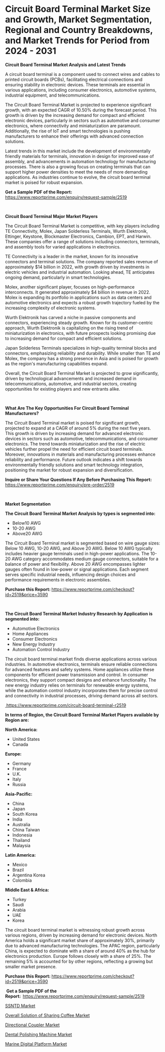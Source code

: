 <p><h1>Circuit Board Terminal Market Size and Growth, Market Segmentation, Regional and Country Breakdowns, and Market Trends for Period from 2024 -  2031</h1></p><p><strong>Circuit Board Terminal Market Analysis and Latest Trends</strong></p>
<p><p>A circuit board terminal is a component used to connect wires and cables to printed circuit boards (PCBs), facilitating electrical connections and ensuring stability in electronic devices. These terminals are essential in various applications, including consumer electronics, automotive systems, industrial equipment, and telecommunications.</p><p>The Circuit Board Terminal Market is projected to experience significant growth, with an expected CAGR of 10.50% during the forecast period. This growth is driven by the increasing demand for compact and efficient electronic devices, particularly in sectors such as automotive and consumer electronics, where connectivity and miniaturization are paramount. Additionally, the rise of IoT and smart technologies is pushing manufacturers to enhance their offerings with advanced connection solutions.</p><p>Latest trends in this market include the development of environmentally friendly materials for terminals, innovation in design for improved ease of assembly, and advancements in automation technology for manufacturing processes. There is also a growing focus on creating terminals that can support higher power densities to meet the needs of more demanding applications. As industries continue to evolve, the circuit board terminal market is poised for robust expansion.</p></p>
<p><strong>Get a Sample PDF of the Report:&nbsp;</strong> <a href="https://www.reportprime.com/enquiry/request-sample/2519?utm_campaign=28&utm_medium=2&utm_source=Github&utm_content=ia&utm_term=27112024&utm_id=circuit-board-terminal">https://www.reportprime.com/enquiry/request-sample/2519</a></p>
<p>&nbsp;</p>
<p><strong>Circuit Board Terminal Major Market Players</strong></p>
<p><p>The Circuit Board Terminal Market is competitive, with key players including TE Connectivity, Molex, Japan Solderless Terminals, Wurth Elektronik, Ettinger, Keystone, Blockmaster Electronics, Cambion, EPT, and Harwin. These companies offer a range of solutions including connectors, terminals, and assembly tools for varied applications in electronics.</p><p>TE Connectivity is a leader in the market, known for its innovative connectors and terminal solutions. The company reported sales revenue of approximately $14 billion in 2022, with growth driven by investments in electric vehicles and industrial automation. Looking ahead, TE anticipates ongoing demand, particularly in smart technologies.</p><p>Molex, another significant player, focuses on high-performance interconnects. It generated approximately $4 billion in revenue in 2022. Molex is expanding its portfolio in applications such as data centers and automotive electronics and expects a robust growth trajectory fueled by the increasing complexity of electronic systems.</p><p>Wurth Elektronik has carved a niche in passive components and connectors, experiencing steady growth. Known for its customer-centric approach, Wurth Elektronik is capitalizing on the rising trend of miniaturization in electronics, with future prospects looking promising due to increasing demand for compact and efficient solutions.</p><p>Japan Solderless Terminals specializes in high-quality terminal blocks and connectors, emphasizing reliability and durability. While smaller than TE and Molex, the company has a strong presence in Asia and is poised for growth as the region's manufacturing capabilities expand.</p><p>Overall, the Circuit Board Terminal Market is projected to grow significantly, driven by technological advancements and increased demand in telecommunications, automotive, and industrial sectors, creating opportunities for existing players and new entrants alike.</p></p>
<p>&nbsp;</p>
<p><strong>What Are The Key Opportunities For Circuit Board Terminal Manufacturers?</strong></p>
<p><p>The Circuit Board Terminal market is poised for significant growth, projected to expand at a CAGR of around 5% during the next five years. This growth is driven by increasing demand for advanced electronic devices in sectors such as automotive, telecommunications, and consumer electronics. The trend towards miniaturization and the rise of electric vehicles further propel the need for efficient circuit board terminals. Moreover, innovations in materials and manufacturing processes enhance reliability and performance. Future outlook indicates a shift towards environmentally friendly solutions and smart technology integration, positioning the market for robust expansion and diversification.</p></p>
<p><strong>Inquire or Share Your Questions If Any Before Purchasing This Report:</strong> <a href="https://www.reportprime.com/enquiry/pre-order/2519?utm_campaign=28&utm_medium=2&utm_source=Github&utm_content=ia&utm_term=27112024&utm_id=circuit-board-terminal">https://www.reportprime.com/enquiry/pre-order/2519</a></p>
<p>&nbsp;</p>
<p><strong>Market Segmentation</strong></p>
<p><strong>The Circuit Board Terminal Market Analysis by types is segmented into:</strong></p>
<p><ul><li>Below10 AWG</li><li>10-20 AWG</li><li>Above20 AWG</li></ul></p>
<p><p>The Circuit Board Terminal market is segmented based on wire gauge sizes: Below 10 AWG, 10-20 AWG, and Above 20 AWG. Below 10 AWG typically includes heavier gauge terminals used in high-power applications. The 10-20 AWG category accommodates medium gauge connectors, suitable for a balance of power and flexibility. Above 20 AWG encompasses lighter gauges often found in low-power or signal applications. Each segment serves specific industrial needs, influencing design choices and performance requirements in electronic assemblies.</p></p>
<p><strong>Purchase this Report:&nbsp;</strong><a href="https://www.reportprime.com/checkout?id=2519&price=3590&utm_campaign=28&utm_medium=2&utm_source=Github&utm_content=ia&utm_term=27112024&utm_id=circuit-board-terminal">https://www.reportprime.com/checkout?id=2519&price=3590</a></p>
<p>&nbsp;</p>
<p><strong>The Circuit Board Terminal Market Industry Research by Application is segmented into:</strong></p>
<p><ul><li>Automotive Electronics</li><li>Home Appliances</li><li>Consumer Electronics</li><li>New Energy Industry</li><li>Automation Control Industry</li></ul></p>
<p><p>The circuit board terminal market finds diverse applications across various industries. In automotive electronics, terminals ensure reliable connections for advanced features and safety systems. Home appliances utilize these components for efficient power transmission and control. In consumer electronics, they support compact designs and enhance functionality. The new energy industry relies on terminals for renewable energy systems, while the automation control industry incorporates them for precise control and connectivity in industrial processes, driving demand across all sectors.</p></p>
<p><a href="https://www.reportprime.com/circuit-board-terminal-r2519?utm_campaign=28&utm_medium=2&utm_source=Github&utm_content=ia&utm_term=27112024&utm_id=circuit-board-terminal">&nbsp;https://www.reportprime.com/circuit-board-terminal-r2519</a></p>
<p><strong>In terms of Region, the Circuit Board Terminal Market Players available by Region are:</strong></p>
<p>
    <p> <strong> North America: </strong>
        <ul>
            <li>United States</li>
            <li>Canada</li>
        </ul>
        </p> 
    <p> <strong> Europe: </strong>
        <ul>
            <li>Germany</li>
            <li>France</li>
            <li>U.K.</li>
            <li>Italy</li>
            <li>Russia</li>
        </ul>
        </p> 
    <p> <strong> Asia-Pacific: </strong>
        <ul>
            <li>China</li>
            <li>Japan</li>
            <li>South Korea</li>
            <li>India</li>
            <li>Australia</li>
            <li>China Taiwan</li>
            <li>Indonesia</li>
            <li>Thailand</li>
            <li>Malaysia</li>
        </ul>
        </p> 
    <p> <strong> Latin America: </strong>
        <ul>
            <li>Mexico</li>
            <li>Brazil</li>
            <li>Argentina Korea</li>
            <li>Colombia</li>
        </ul>
        </p> 
    <p> <strong> Middle East & Africa: </strong>
        <ul>
            <li>Turkey</li>
            <li>Saudi</li>
            <li>Arabia</li>
            <li>UAE</li>
            <li>Korea</li>
        </ul>
    </p>
    </p>
<p><p>The circuit board terminal market is witnessing robust growth across various regions, driven by increasing demand for electronic devices. North America holds a significant market share of approximately 30%, primarily due to advanced manufacturing technologies. The APAC region, particularly China, is expected to dominate with a share of around 40% as the hub for electronics production. Europe follows closely with a share of 25%. The remaining 5% is accounted for by other regions, reflecting a growing but smaller market presence.</p></p>
<p><strong>Purchase this Report: </strong><a href="https://www.reportprime.com/checkout?id=2519&price=3590&utm_campaign=28&utm_medium=2&utm_source=Github&utm_content=ia&utm_term=27112024&utm_id=circuit-board-terminal">https://www.reportprime.com/checkout?id=2519&price=3590</a></p>
<p>&nbsp;<strong>Get a Sample PDF of the Report:&nbsp;&nbsp;</strong><a href="https://www.reportprime.com/enquiry/request-sample/2519?utm_campaign=28&utm_medium=2&utm_source=Github&utm_content=ia&utm_term=27112024&utm_id=circuit-board-terminal">https://www.reportprime.com/enquiry/request-sample/2519</a></p>
<p><strong></strong></p>
<p><p><a href="https://github.com/rileymgdorcas/Market-Research-Report-List-1/blob/main/ssntd-market.md?utm_campaign=28&utm_medium=2&utm_source=Github&utm_content=ia&utm_term=27112024&utm_id=circuit-board-terminal">SSNTD Market</a></p><p><a href="https://issuu.com/reportprime-2/docs/overall-solution-of-sharing-coffee-_3949e6f4e4cd4c?utm_campaign=28&utm_medium=2&utm_source=Github&utm_content=ia&utm_term=27112024&utm_id=circuit-board-terminal">Overall Solution of Sharing Coffee Market</a></p><p><a href="https://github.com/LilianFaulkner65/Market-Research-Report-List-1/blob/main/directional-coupler-market.md?utm_campaign=28&utm_medium=2&utm_source=Github&utm_content=ia&utm_term=27112024&utm_id=circuit-board-terminal">Directional Coupler Market</a></p><p><a href="https://www.linkedin.com/pulse/forecasting-dental-polishing-machine-market-61-cagr-growth-lb4gc?utm_campaign=28&utm_medium=2&utm_source=Github&utm_content=ia&utm_term=27112024&utm_id=circuit-board-terminal">Dental Polishing Machine Market</a></p><p><a href="https://issuu.com/reportprime-2/docs/marine-digital-platform-market-size_404adad4c28c46?utm_campaign=28&utm_medium=2&utm_source=Github&utm_content=ia&utm_term=27112024&utm_id=circuit-board-terminal">Marine Digital Platform Market</a></p></p>